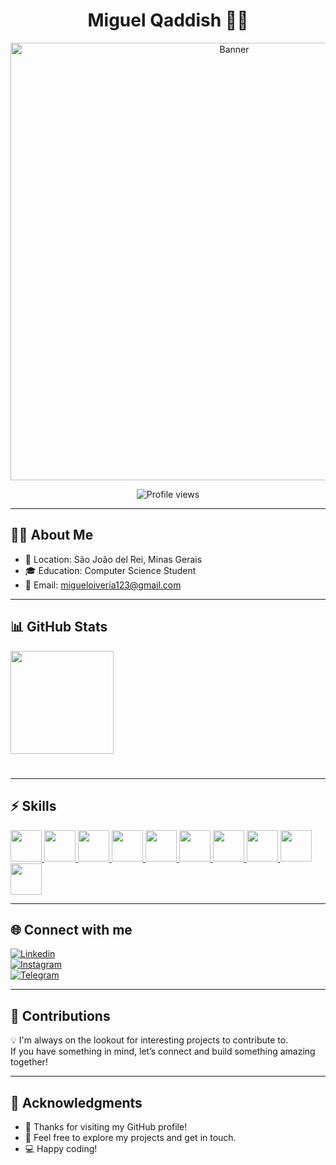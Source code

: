 <h1 align="center"> Miguel Qaddish 🧑‍💻 </h1>

<p align="center">
  <img src="https://static.wixstatic.com/media/9adcc5_38347e344ecd41d8822e6576c99e55e3~mv2.gif" alt="Banner" width="700"/>
</p>

<p align="center">
  <img src="https://komarev.com/ghpvc/?username=Qaddish&color=blue" alt="Profile views"/>
</p>

---

## 👨‍💻 About Me  
- 📍 Location: São João del Rei, Minas Gerais  
- 🎓 Education: Computer Science Student  
- 📧 Email: [migueloiveria123@gmail.com](mailto:migueloiveria123@gmail.com)  

---

## 📊 GitHub Stats  

<p align="left">
  <img src="https://github-readme-stats.vercel.app/api?username=Qaddish&show_icons=true&theme=radical" height="165"/>
  <h1> </h1>

  <!--
  <img src="https://github-readme-stats.vercel.app/api/top-langs/?username=Qaddish&layout=compact&theme=radical" height="165"/>
  ## 📊 Linguagens mais usadas  

![Top Langs](https://github-readme-stats.vercel.app/api/top-langs/?username=Qaddish&layout=compact&theme=radical)

</p>
-->
---

## ⚡ Skills  

<p align="left">
  <a href="https://developer.mozilla.org/docs/Web/HTML" target="_blank">
    <img src="https://cdn.jsdelivr.net/gh/devicons/devicon/icons/html5/html5-original.svg" width="50"/>
  </a>
  <a href="https://developer.mozilla.org/docs/Web/CSS" target="_blank">
    <img src="https://cdn.jsdelivr.net/gh/devicons/devicon/icons/css3/css3-original.svg" width="50"/>
  </a>
  <a href="https://developer.mozilla.org/docs/Web/JavaScript" target="_blank">
    <img src="https://cdn.jsdelivr.net/gh/devicons/devicon/icons/javascript/javascript-original.svg" width="50"/>
  </a>
  <a href="https://www.typescriptlang.org/" target="_blank">
    <img src="https://cdn.jsdelivr.net/gh/devicons/devicon/icons/typescript/typescript-original.svg" width="50"/>
  </a>
  <a href="https://react.dev/" target="_blank">
    <img src="https://cdn.jsdelivr.net/gh/devicons/devicon/icons/react/react-original.svg" width="50"/>
  </a>
  <a href="https://angular.dev/" target="_blank">
    <img src="https://cdn.jsdelivr.net/gh/devicons/devicon/icons/angularjs/angularjs-original.svg" width="50"/>
  </a>
  <a href="https://www.mysql.com/" target="_blank">
    <img src="https://cdn.jsdelivr.net/gh/devicons/devicon/icons/mysql/mysql-original.svg" width="50"/>
  </a>
  <a href="https://isocpp.org/" target="_blank">
    <img src="https://cdn.jsdelivr.net/gh/devicons/devicon/icons/c/c-original.svg" width="50"/>
  </a>
  <a href="https://www.python.org/" target="_blank">
    <img src="https://cdn.jsdelivr.net/gh/devicons/devicon/icons/python/python-original.svg" width="50"/>
  </a>
  <a href="https://www.php.net/" target="_blank">
    <img src="https://cdn.jsdelivr.net/gh/devicons/devicon/icons/php/php-original.svg" width="50"/>
  </a>
</p>



---

## 🌐 Connect with me  

[![Linkedin](https://img.shields.io/badge/-LinkedIn-blue?style=for-the-badge&logo=linkedin)](https://linkedin.com/in/miguel_qaddish)  
[![Instagram](https://img.shields.io/badge/-Instagram-pink?style=for-the-badge&logo=instagram)](https://instagram.com/miguel_qaddish)  
[![Telegram](https://img.shields.io/badge/-Telegram-blue?style=for-the-badge&logo=telegram)](https://t.me/miguel_qaddish)    

---

## 🤝 Contributions  

💡 I'm always on the lookout for interesting projects to contribute to.  
If you have something in mind, let’s connect and build something amazing together!  

---

## 🙌 Acknowledgments  

- 🙏 Thanks for visiting my GitHub profile!  
- 🎯 Feel free to explore my projects and get in touch.  
- 💻 Happy coding!  




















<!--

## Hi there 👋
![GitHub Stats](https://github-readme-stats.vercel.app/api?username=Qaddish&show_icons=true&theme=radical)

![Top Langs](https://github-readme-stats.vercel.app/api/top-langs/?username=Qaddish&layout=compact&theme=radical)


<!--
![Banner](https://link-da-sua-imagem-ou-gif.gif)
<!--
[![Linkedin](https://img.shields.io/badge/-LinkedIn-blue?style=for-the-badge&logo=linkedin)](https://linkedin.com/in/miguel_qaddish)
[![Instagram](https://img.shields.io/badge/-Instagram-pink?style=for-the-badge&logo=instagram)](https://instagram.com/miguel_qaddish)


















**Qaddish/Qaddish** is a ✨ _special_ ✨ repository because its `README.md` (this file) appears on your GitHub profile.

Here are some ideas to get you started:

- 🔭 I’m currently working on ...
- 🌱 I’m currently learning ...
- 👯 I’m looking to collaborate on ...
- 🤔 I’m looking for help with ...
- 💬 Ask me about ...
- 📫 How to reach me: ...
- 😄 Pronouns: ...
- ⚡ Fun fact: ...
-->
